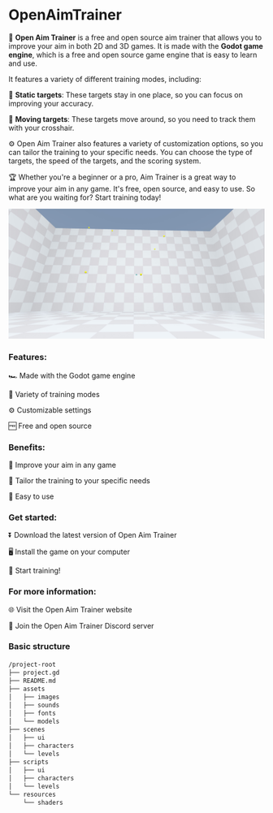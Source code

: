 # OpenAimTrainer
🎯 **Open Aim Trainer** is a free and open source aim trainer that allows you to improve your aim in both 2D and 3D games. It is made with the **Godot game engine**, which is a free and open source game engine that is easy to learn and use.

It features a variety of different training modes, including:

🧍 **Static targets**: These targets stay in one place, so you can focus on improving your accuracy.

🏃 **Moving targets**: These targets move around, so you need to track them with your crosshair.

⚙️ Open Aim Trainer also features a variety of customization options, so you can tailor the training to your specific needs. You can choose the type of targets, the speed of the targets, and the scoring system.

🏆 Whether you're a beginner or a pro, Aim Trainer is a great way to improve your aim in any game. It's free, open source, and easy to use. So what are you waiting for? Start training today!

![Open Aim Trainer 3d](assets/images/godot_j8QRjOeEmU.jpg)

### Features:

🏎️ Made with the Godot game engine

👟 Variety of training modes

⚙️ Customizable settings

🆓 Free and open source

### Benefits:

🎯 Improve your aim in any game

🤯 Tailor the training to your specific needs

💪 Easy to use

### Get started:

⏬ Download the latest version of Open Aim Trainer

🖥️ Install the game on your computer

🏁 Start training!

### For more information:

🌐 Visit the Open Aim Trainer website

💬 Join the Open Aim Trainer Discord server


### Basic structure
```
/project-root
├── project.gd
├── README.md
├── assets
│   ├── images
│   ├── sounds
│   ├── fonts
│   └── models
├── scenes
│   ├── ui
│   ├── characters
│   └── levels
├── scripts
│   ├── ui
│   ├── characters
│   └── levels
└── resources
	└── shaders
```